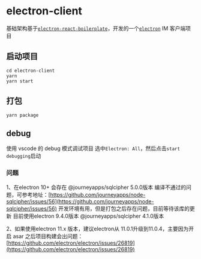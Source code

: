 # electron-client

基础架构基于[`electron-react-boilerplate`](https://github.com/electron-react-boilerplate/electron-react-boilerplate)，开发的一个[`electron`](https://github.com/electron/electron) IM 客户端项目

## 启动项目

```
cd electron-client
yarn
yarn start
```

## 打包

```
yarn package
```

## debug

使用 vscode 的 debug 模式调试项目
选中`Electron: All`，然后点击`start debugging`启动

### 问题
1、在electron 10+ 会存在 @journeyapps/sqlcipher 5.0.0版本 编译不通过的问题，可参考地址：[https://github.com/journeyapps/node-sqlcipher/issues/56](https://github.com/journeyapps/node-sqlcipher/issues/56)
开发环境有用，但是打包之后存在问题，目前等待该库的更新
目前使用electron 9.4.0版本 @journeyapps/sqlcipher 4.1.0版本

2、如果使用electron 11.x 版本，建议electron从 11.0.1升级到11.0.4，主要因为开启 asar 之后项目构建会出问题：[https://github.com/electron/electron/issues/26819](https://github.com/electron/electron/issues/26819)
